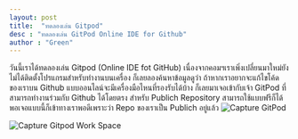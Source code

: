 ```yaml
---
layout: post
title:  "ทดลองเล่น Gitpod"
desc : "ทดลองเล่น GitPod Online IDE for Github"
author : "Green"
---
```

วันนี้เราได้ทดลองเล่น Gitpod (Online IDE fot GitHub) เนื่องจากคอมฯเราเพิ่งเปลี่ยนมาใหม่ยังไม่ได้ติดตั้งโปรแกรมสำหรับทำงานบนเครื่อง
ก็เลยลองค้นหาข้อมูลดูว่า ถ้าหากเราอยากจะแก้ไขโค้ดของเราบน Github แบบออนไลน์จะมีเครื่องมือไหนที่รองรับได้บ้าง ก็เลยมาเจอเข้ากับเจ้า GitPod
ที่สามารถทำงานร่วมกับ Github ได้โดยตรง สำหรับ Publich Repository สามารถใช้แบบฟรีก็ได้ พอเจอแบบนี้ก็เข้าทางเราพอดีเพราะว่า Repo ของเราเป็น Publich อยู่แล้ว
<img src="{{site.url}}/assets/img/capture_gitpod.png" alt="Capture GitPod"/>

<img src="{{site.url}}/assets/img/capture_work_space_from_git_pod.png" alt="Capture Gitpod Work Space">
